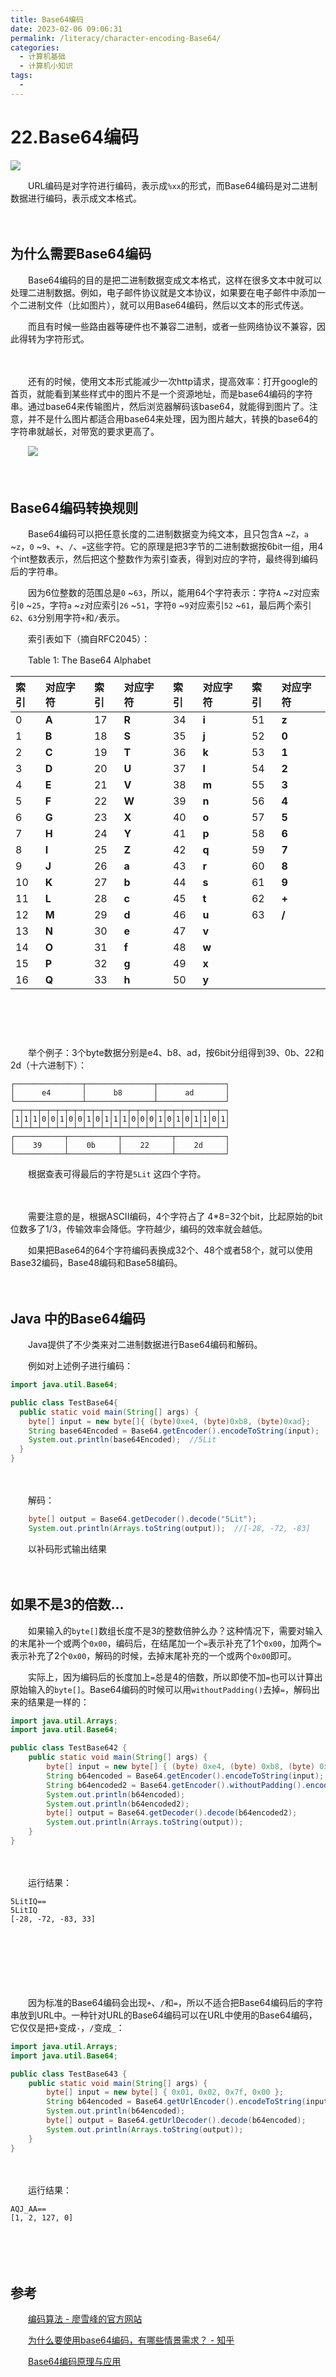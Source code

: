 ```yaml
---
title: Base64编码
date: 2023-02-06 09:06:31
permalink: /literacy/character-encoding-Base64/
categories:
  - 计算机基础
  - 计算机小知识
tags:
  - 
---
```



# 22.Base64编码


![](https://image.peterjxl.com/blog/194.jpg)

　　URL编码是对字符进行编码，表示成`%xx`的形式，而Base64编码是对二进制数据进行编码，表示成文本格式。

<!-- more -->
　　‍

## 为什么需要Base64编码

　　Base64编码的目的是把二进制数据变成文本格式，这样在很多文本中就可以处理二进制数据。例如，电子邮件协议就是文本协议，如果要在电子邮件中添加一个二进制文件（比如图片），就可以用Base64编码，然后以文本的形式传送。

　　而且有时候一些路由器等硬件也不兼容二进制，或者一些网络协议不兼容，因此得转为字符形式。

　　‍

　　还有的时候，使用文本形式能减少一次http请求，提高效率：打开google的首页，就能看到某些样式中的图片不是一个资源地址，而是base64编码的字符串。通过base64来传输图片，然后浏览器解码该base64，就能得到图片了。注意，并不是什么图片都适合用base64来处理，因为图片越大，转换的base64的字符串就越长，对带宽的要求更高了。

　　![](assets/image-20230206074014-c1nciws.png)

　　‍

## Base64编码转换规则

　　Base64编码可以把任意长度的二进制数据变为纯文本，且只包含`A` ~`Z`，`a` ~`z`，`0` ~`9`、`+`、`/`、`=`这些字符。它的原理是把3字节的二进制数据按6bit一组，用4个int整数表示，然后把这个整数作为索引查表，得到对应的字符，最终得到编码后的字符串。

　　因为6位整数的范围总是`0` ~`63`，所以，能用64个字符表示：字符`A` ~`Z`对应索引`0`  ~`25`，字符`a` ~`z`对应索引`26` ~`51`，字符`0` ~`9`对应索引`52` ~`61`，最后两个索引`62`、`63`分别用字符`+`和`/`表示。

　　索引表如下（摘自RFC2045）：

　　Table 1: The Base64 Alphabet

|**索引**|**对应字符**|**索引**|**对应字符**|**索引**|**对应字符**|**索引**|**对应字符**|
| :---| :-| :---| :-| :---| :-| :---| :---|
|0|**A**|17|**R**|34|**i**|51|**z**|
|1|**B**|18|**S**|35|**j**|52|**0**|
|2|**C**|19|**T**|36|**k**|53|**1**|
|3|**D**|20|**U**|37|**l**|54|**2**|
|4|**E**|21|**V**|38|**m**|55|**3**|
|5|**F**|22|**W**|39|**n**|56|**4**|
|6|**G**|23|**X**|40|**o**|57|**5**|
|7|**H**|24|**Y**|41|**p**|58|**6**|
|8|**I**|25|**Z**|42|**q**|59|**7**|
|9|**J**|26|**a**|43|**r**|60|**8**|
|10|**K**|27|**b**|44|**s**|61|**9**|
|11|**L**|28|**c**|45|**t**|62|**+**|
|12|**M**|29|**d**|46|**u**|63|**/**|
|13|**N**|30|**e**|47|**v**|<br />|<br />|
|14|**O**|31|**f**|48|**w**|<br />|<br />|
|15|**P**|32|**g**|49|**x**|<br />|<br />|
|16|**Q**|33|**h**|50|**y**|<br />|<br />|

### 

　　‍

　　‍

　　举个例子：3个byte数据分别是e4、b8、ad，按6bit分组得到39、0b、22和2d（十六进制下）：

```
┌───────────────┬───────────────┬───────────────┐
│      e4       │      b8       │      ad       │
└───────────────┴───────────────┴───────────────┘
┌─┬─┬─┬─┬─┬─┬─┬─┬─┬─┬─┬─┬─┬─┬─┬─┬─┬─┬─┬─┬─┬─┬─┬─┐
│1│1│1│0│0│1│0│0│1│0│1│1│1│0│0│0│1│0│1│0│1│1│0│1│
└─┴─┴─┴─┴─┴─┴─┴─┴─┴─┴─┴─┴─┴─┴─┴─┴─┴─┴─┴─┴─┴─┴─┴─┘
┌───────────┬───────────┬───────────┬───────────┐
│    39     │    0b     │    22     │    2d     │
└───────────┴───────────┴───────────┴───────────┘
```

　　根据查表可得最后的字符是`5Lit`  这四个字符。

　　‍

　　需要注意的是，根据ASCII编码，4个字符占了 4*8=32个bit，比起原始的bit位数多了1/3，传输效率会降低。字符越少，编码的效率就会越低。

　　如果把Base64的64个字符编码表换成32个、48个或者58个，就可以使用Base32编码，Base48编码和Base58编码。

　　‍

## Java 中的Base64编码

　　Java提供了不少类来对二进制数据进行Base64编码和解码。

　　例如对上述例子进行编码：

```java
import java.util.Base64;

public class TestBase64{
  public static void main(String[] args) {
    byte[] input = new byte[]{ (byte)0xe4, (byte)0xb8, (byte)0xad};
    String base64Encoded = Base64.getEncoder().encodeToString(input);
    System.out.println(base64Encoded);  //5Lit
  }
}
```

　　‍

　　解码：

```java
    byte[] output = Base64.getDecoder().decode("5Lit");
    System.out.println(Arrays.toString(output));  //[-28, -72, -83]
```

　　以补码形式输出结果

　　‍

## 如果不是3的倍数...

　　如果输入的`byte[]`数组长度不是3的整数倍肿么办？这种情况下，需要对输入的末尾补一个或两个`0x00`，编码后，在结尾加一个`=`表示补充了1个`0x00`，加两个`=`表示补充了2个`0x00`，解码的时候，去掉末尾补充的一个或两个`0x00`即可。

　　实际上，因为编码后的长度加上`=`总是4的倍数，所以即使不加`=`也可以计算出原始输入的`byte[]`。Base64编码的时候可以用`withoutPadding()`去掉`=`，解码出来的结果是一样的：

```java
import java.util.Arrays;
import java.util.Base64;

public class TestBase642 {
    public static void main(String[] args) {
        byte[] input = new byte[] { (byte) 0xe4, (byte) 0xb8, (byte) 0xad, 0x21 };
        String b64encoded = Base64.getEncoder().encodeToString(input);
        String b64encoded2 = Base64.getEncoder().withoutPadding().encodeToString(input);
        System.out.println(b64encoded);
        System.out.println(b64encoded2);
        byte[] output = Base64.getDecoder().decode(b64encoded2);
        System.out.println(Arrays.toString(output));
    }
}
```

　　‍

　　运行结果：

```
5LitIQ==
5LitIQ
[-28, -72, -83, 33]
```

　　‍

　　‍

　　‍

　　因为标准的Base64编码会出现`+`、`/`和`=`，所以不适合把Base64编码后的字符串放到URL中。一种针对URL的Base64编码可以在URL中使用的Base64编码，它仅仅是把`+`变成`-`，`/`变成`_`：

```java
import java.util.Arrays;
import java.util.Base64;

public class TestBase643 {
    public static void main(String[] args) {
        byte[] input = new byte[] { 0x01, 0x02, 0x7f, 0x00 };
        String b64encoded = Base64.getUrlEncoder().encodeToString(input);
        System.out.println(b64encoded);
        byte[] output = Base64.getUrlDecoder().decode(b64encoded);
        System.out.println(Arrays.toString(output));
    }
}

```

　　‍

　　运行结果：

```
AQJ_AA==
[1, 2, 127, 0]
```

　　‍

　　‍

## 参考

　　[编码算法 - 廖雪峰的官方网站](https://www.liaoxuefeng.com/wiki/1252599548343744/1304227703947297)

　　[为什么要使用base64编码，有哪些情景需求？ - 知乎](https://www.zhihu.com/question/36306744)

　　[Base64编码原理与应用](http://blog.xiayf.cn/2016/01/24/base64-encoding/)
